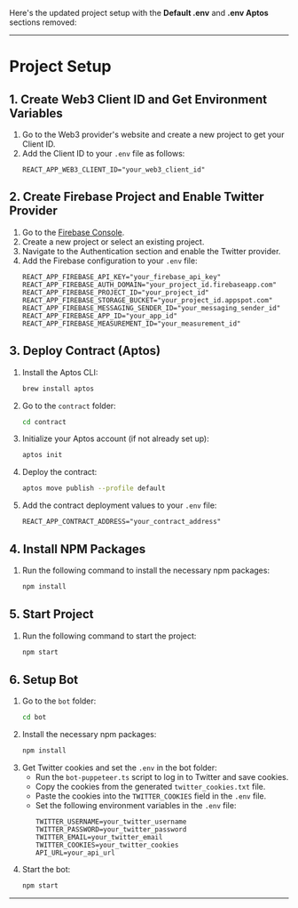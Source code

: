 Here's the updated project setup with the **Default .env** and **.env Aptos** sections removed:

---

# Project Setup

## 1. Create Web3 Client ID and Get Environment Variables

1. Go to the Web3 provider's website and create a new project to get your Client ID.
2. Add the Client ID to your `.env` file as follows:
    ```properties
    REACT_APP_WEB3_CLIENT_ID="your_web3_client_id"
    ```

## 2. Create Firebase Project and Enable Twitter Provider

1. Go to the [Firebase Console](https://console.firebase.google.com/).
2. Create a new project or select an existing project.
3. Navigate to the Authentication section and enable the Twitter provider.
4. Add the Firebase configuration to your `.env` file:
    ```properties
    REACT_APP_FIREBASE_API_KEY="your_firebase_api_key"
    REACT_APP_FIREBASE_AUTH_DOMAIN="your_project_id.firebaseapp.com"
    REACT_APP_FIREBASE_PROJECT_ID="your_project_id"
    REACT_APP_FIREBASE_STORAGE_BUCKET="your_project_id.appspot.com"
    REACT_APP_FIREBASE_MESSAGING_SENDER_ID="your_messaging_sender_id"
    REACT_APP_FIREBASE_APP_ID="your_app_id"
    REACT_APP_FIREBASE_MEASUREMENT_ID="your_measurement_id"
    ```

## 3. Deploy Contract (Aptos)

1. Install the Aptos CLI:
    ```sh
    brew install aptos
    ```
2. Go to the `contract` folder:
    ```sh
    cd contract
    ```
3. Initialize your Aptos account (if not already set up):
    ```sh
    aptos init
    ```
4. Deploy the contract:
    ```sh
    aptos move publish --profile default
    ```
5. Add the contract deployment values to your `.env` file:
    ```properties
    REACT_APP_CONTRACT_ADDRESS="your_contract_address"
    ```

## 4. Install NPM Packages

1. Run the following command to install the necessary npm packages:
    ```sh
    npm install
    ```

## 5. Start Project

1. Run the following command to start the project:
    ```sh
    npm start
    ```

## 6. Setup Bot

1. Go to the `bot` folder:
    ```sh
    cd bot
    ```
2. Install the necessary npm packages:
    ```sh
    npm install
    ```
3. Get Twitter cookies and set the `.env` in the bot folder:
    - Run the `bot-puppeteer.ts` script to log in to Twitter and save cookies.
    - Copy the cookies from the generated `twitter_cookies.txt` file.
    - Paste the cookies into the `TWITTER_COOKIES` field in the `.env` file.
    - Set the following environment variables in the `.env` file:
        ```properties
        TWITTER_USERNAME=your_twitter_username
        TWITTER_PASSWORD=your_twitter_password
        TWITTER_EMAIL=your_twitter_email
        TWITTER_COOKIES=your_twitter_cookies
        API_URL=your_api_url
        ```
4. Start the bot:
    ```sh
    npm start
    ```

---
